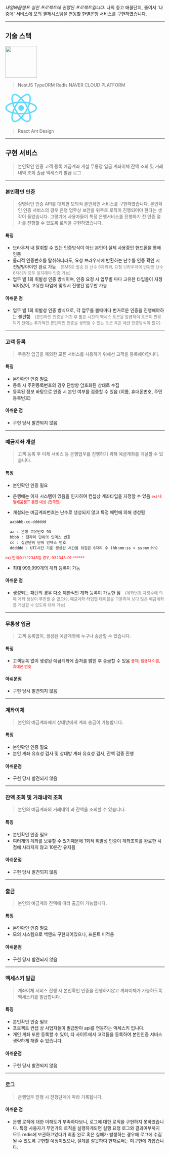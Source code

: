 *내일배움캠프 실전 프로젝트에 진행된 프로젝트입니다.*
나의 중고 애물단지, 줄여서 '나중애' 서비스에 모의 결제시스템을 연동할 한별은행 서비스를 구현하였습니다.

---
## 기술 스택 <img src="https://upload.wikimedia.org/wikipedia/commons/thumb/4/4c/Typescript_logo_2020.svg/2048px-Typescript_logo_2020.svg.png" height="16px" width="16px">


<img src="https://d33wubrfki0l68.cloudfront.net/e937e774cbbe23635999615ad5d7732decad182a/26072/logo-small.ede75a6b.svg" height="100px" width="100px">

> NestJS
> TypeORM
> Redis
> NAVER CLOUD PLATFORM



<img src="data:image/svg+xml;base64,PHN2ZyB4bWxucz0iaHR0cDovL3d3dy53My5vcmcvMjAwMC9zdmciIHZpZXdCb3g9Ii0xMS41IC0xMC4yMzE3NCAyMyAyMC40NjM0OCI+CiAgPHRpdGxlPlJlYWN0IExvZ288L3RpdGxlPgogIDxjaXJjbGUgY3g9IjAiIGN5PSIwIiByPSIyLjA1IiBmaWxsPSIjNjFkYWZiIi8+CiAgPGcgc3Ryb2tlPSIjNjFkYWZiIiBzdHJva2Utd2lkdGg9IjEiIGZpbGw9Im5vbmUiPgogICAgPGVsbGlwc2Ugcng9IjExIiByeT0iNC4yIi8+CiAgICA8ZWxsaXBzZSByeD0iMTEiIHJ5PSI0LjIiIHRyYW5zZm9ybT0icm90YXRlKDYwKSIvPgogICAgPGVsbGlwc2Ugcng9IjExIiByeT0iNC4yIiB0cmFuc2Zvcm09InJvdGF0ZSgxMjApIi8+CiAgPC9nPgo8L3N2Zz4K" height="100px" width="100px">   

> React
> Ant Design

---
## 구현 서비스
> 본인확인 인증
> 고객 등록
> 예금계좌 개설
> 무통장 입금
> 계좌이체
> 잔액 조회 및 거래내역 조회
> 출금
> 액세스키 발급
> 로그

---
### 본인확인 인증

>실명확인 인증 API를 대체한 모의적 본인확인 서비스를 구현하였습니다.
>본인확인 인증 서비스의 경우 은행 업무상 보안을 위주로 로직이 진행되어야 한다는 생각이 들었습니다.
그렇기에 사용자들이 특정 은행서비스를 진행하기 전 인증 절차를 진행할 수 있도록 로직을 구현하였습니다.

#### 특징
- 브라우저 내 탈취할 수 있는 인증방식이 아닌 본인이 실제 사용중인 핸드폰을 통해 인증
- 물리적 인증번호를 탈취하더라도, 요청 브라우저에 반환하는 난수를 인증 확인 시 전달받아야만 완료 가능
  <span style="font-size: 13px; color:gray; margin-left:10px;">(SMS로 발송 된 난수 6자리와, 요청 브라우저에 반환한 난수 6자리가 모두 일치해야 인증 가능)</span>
- 업무 별 1회 휘발성 인증 방식이며, 인증 요청 시 업무별 마다 고유한 타입들이 지정되어있어, 고유한 타입에 맞춰서 진행된 업무만 가능

#### 아쉬운 점
- 업무 별 1회 휘발성 인증 방식으로, 각 업무를 볼때마다 번거로운 인증을 진행해야하는 불편함
  <span style="font-size: 13px; color:gray;  margin-left:10px;">(본인확인 인증을 거친 후 짧은 시간의 액세스 토큰을 발급하여 토큰이 만료되기 전에는 추가적인 본인확인 인증을 생략할 수 있는 토큰 혹은 세션 인증방식이 필요)</span>

---
### 고객 등록

> 무통장 입금을 제외한 모든 서비스를 사용하기 위해선 고객을 등록해야합니다.

#### 특징
- 본인확인 인증 필요
- 등록 시 주민등록번호의 경우 단방향 암호화된 상태로 수집
- 등록된 정보 바탕으로 인증 시 본인 여부를 검증할 수 있음 (이름, 휴대폰번호, 주민등록번호)

#### 아쉬운 점
- 구현 당시 발견되지 않음

---
### 예금계좌 개설

> 고객 등록 후 이체 서비스 등 은행업무를 진행하기 위해 예금계좌를 개설할 수 있습니다.

#### 특징
- 본인확인 인증 필요
- 은행에는 이자 시스템이 있음을 인지하여 컨셉상 계좌타입을 지정할 수 있음
  <span style="font-size:12px; color:red">ex) 내일배움캠프 훈련 대상 (전국민)</span>

- 개설되는 예금계좌번호는 난수로 생성되지 않고 특정 패턴에 의해 생성됨
```
  aabbbb-cc-dddddd
  
  aa : 은행 고유번호 93
  bbbb : 천자리 단위의 인덱스 번호
  cc : 십만단위 단위 인덱스 번호
  dddddd : UTC시간 기준 생성된 시간을 뒤집은 6자리 수 (hh:mm:ss > ss:mm:hh)
```
<span style="font-size:12px; color:red">ex) 인덱스가 12345일 경우, 932345-01-******</span>
- 최대 999,999개의 계좌 등록이 가능

#### 아쉬운 점
- 생성되는 패턴의 경우 다소 제한적인 계좌 등록이 가능한 점
  <span style="font-size: 13px; color:gray;  margin-left:10px;">(계좌번호 자릿수에 의해 계좌 생성이 무한할 순 없으나, 예금계좌 타입별 테이블을 구분하여 보다 많은 예금계좌를 개설할 수 있도록 대체 가능)</span>
---
### 무통장 입금

> 고객 등록없이, 생성된 예금계좌에 누구나 송금할 수 있습니다.

#### 특징
- 고객등록 없이 생성된 예금계좌에 출처를 밝힌 후 송금할 수 있음
  <span style="font-size:12px; color:red">출처) 입금자 이름, 휴대폰 번호</span>

#### 아쉬운점
- 구현 당시 발견되지 않음
---
### 계좌이체

> 본인의 예금계좌에서 상대방에게 계좌 송금이 가능합니다.


#### 특징
- 본인확인 인증 필요
- 본인 계좌 유효성 검사 및 상대방 계좌 유효성 검사, 잔액 검증 진행

#### 아쉬운점
- 구현 당시 발견되지 않음
---
### 잔액 조회 및 거래내역 조회

> 본인의 예금계좌의 거래내역 과 잔액을 조회할 수 있습니다.

#### 특징
- 본인확인 인증 필요
- 여러개의 계좌를 보유할 수 있기때문에 1회적 휘발성 인증이 계좌조회를 완료한 시점에 사라지지 않고 10분간 유지됨

#### 아쉬운점
- 구현 당시 발견되지 않음
---
### 출금

> 본인의 예금계좌 잔액에 따라 출금이 가능합니다.

#### 특징
- 본인확인 인증 필요
- 모의 시스템으로 백엔드 구현되어있으나, 프론트 미적용

#### 아쉬운점
- 구현 당시 발견되지 않음
---
### 액세스키 발급

> 계좌이체 서비스 진행 시 본인확인 인증을 진행하지않고 계좌이체가 가능하도록 액세스키를 발급합니다.

#### 특징
- 본인확인 인증 필요
- 프로젝트 컨셉 상 사업자들이 발급받아 api를 연동하는 액세스키 입니다.
- 개인 계좌 또한 등록할 수 있어, 타 사이트에서 고객들을 등록하여 본인인증 서비스 생략하게 해줄 수 있습니다.

#### 아쉬운점
- 구현 당시 발견되지 않음
---
### 로그

> 은행업무 진행 시 진행단계에 따라 기록됩니다.


#### 아쉬운 점
- 은행 로직에 대한 이해도가 부족하다보니, 로그에 대한 로직을 구현하지 못하였습니다.
  특정 사용자가 무언가의 로직을 실행하게되면 실행 요청 로그와 결과여부까지 모두 redis에 보관하고있다가 최종 완료 혹은 실패가 발생하는 경우에 로그에 수집될 수 있도록 구현할 예정이었으나, 설계를 잘못하여 현재로써는 미구현에 가깝습니다.